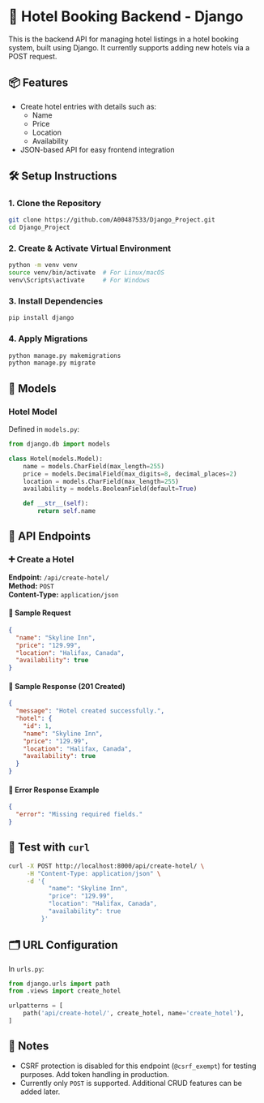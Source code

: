 # 🏨 Hotel Booking Backend - Django

This is the backend API for managing hotel listings in a hotel booking system, built using Django. It currently supports adding new hotels via a POST request.

## 📦 Features
- Create hotel entries with details such as:
  - Name
  - Price
  - Location
  - Availability
- JSON-based API for easy frontend integration

## 🛠️ Setup Instructions

### 1. Clone the Repository
```bash
git clone https://github.com/A00487533/Django_Project.git
cd Django_Project
```

### 2. Create & Activate Virtual Environment
```bash
python -m venv venv
source venv/bin/activate  # For Linux/macOS
venv\Scripts\activate     # For Windows
```

### 3. Install Dependencies
```bash
pip install django
```

### 4. Apply Migrations
```bash
python manage.py makemigrations
python manage.py migrate
```

## 🧩 Models

### Hotel Model
Defined in `models.py`:
```python
from django.db import models

class Hotel(models.Model):
    name = models.CharField(max_length=255)
    price = models.DecimalField(max_digits=8, decimal_places=2)
    location = models.CharField(max_length=255)
    availability = models.BooleanField(default=True)

    def __str__(self):
        return self.name
```

## 🚀 API Endpoints

### ➕ Create a Hotel

**Endpoint:** `/api/create-hotel/`  
**Method:** `POST`  
**Content-Type:** `application/json`

#### 🔸 Sample Request
```json
{
  "name": "Skyline Inn",
  "price": "129.99",
  "location": "Halifax, Canada",
  "availability": true
}
```

#### 🔸 Sample Response (201 Created)
```json
{
  "message": "Hotel created successfully.",
  "hotel": {
    "id": 1,
    "name": "Skyline Inn",
    "price": "129.99",
    "location": "Halifax, Canada",
    "availability": true
  }
}
```

#### 🔸 Error Response Example
```json
{
  "error": "Missing required fields."
}
```

## 🧪 Test with `curl`
```bash
curl -X POST http://localhost:8000/api/create-hotel/ \
     -H "Content-Type: application/json" \
     -d '{
           "name": "Skyline Inn",
           "price": "129.99",
           "location": "Halifax, Canada",
           "availability": true
         }'
```

## 🗂 URL Configuration

In `urls.py`:
```python
from django.urls import path
from .views import create_hotel

urlpatterns = [
    path('api/create-hotel/', create_hotel, name='create_hotel'),
]
```

## 📌 Notes
- CSRF protection is disabled for this endpoint (`@csrf_exempt`) for testing purposes. Add token handling in production.
- Currently only `POST` is supported. Additional CRUD features can be added later.


